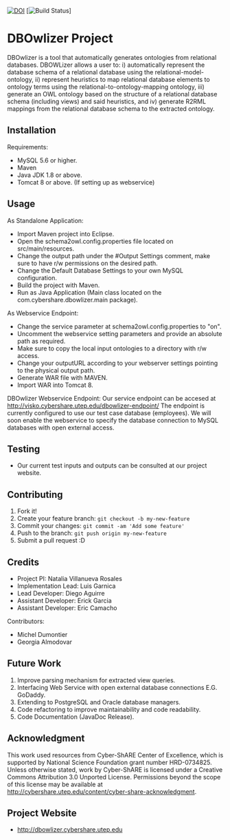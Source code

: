 [![DOI](https://zenodo.org/badge/22285/cybershare/dbowlizer-app.svg)](https://zenodo.org/badge/latestdoi/22285/cybershare/dbowlizer-app)
[![Build Status](https://img.shields.io/badge/build-passing-brightgreen.svg)]

# DBOwlizer Project
DBOwlizer is a tool that automatically generates ontologies from relational databases. DBOWLizer allows a user to: i) automatically represent the database schema of a relational database using the relational-model-ontology, ii) represent heuristics to map relational database elements to ontology terms using the relational-to-ontology-mapping ontology, iii) generate an OWL ontology based on the structure of a relational database schema (including views) and said heuristics, and iv) generate R2RML mappings from the relational database schema to the extracted ontology.

## Installation
Requirements:
+ MySQL 5.6 or higher.
+ Maven 
+ Java JDK 1.8 or above.  
+ Tomcat 8 or above. (If setting up as webservice)


## Usage
As Standalone Application:
+ Import Maven project into Eclipse.
+ Open the schema2owl.config.properties file located on src/main/resources.
+ Change the output path under the #Output Settings comment, make sure to have r/w permissions on the desired path.
+ Change the Default Database Settings to your own MySQL configuration.
+ Build the project with Maven.
+ Run as Java Application (Main class located on the com.cybershare.dbowlizer.main package).


As Webservice Endpoint:
+ Change the service parameter at schema2owl.config.properties to "on".
+ Uncomment the webservice setting parameters and provide an absolute path as required.
+ Make sure to copy the local input ontologies to a directory with r/w access.
+ Change your outputURL according to your webserver settings pointing to the physical output path.
+ Generate WAR file with MAVEN.
+ Import WAR into Tomcat 8.


DBOwlizer Webservice Endpoint:
Our service endpoint can be accesed at http://visko.cybershare.utep.edu/dbowlizer-endpoint/
The endpoint is currently configured to use our test case database (employees). We will soon enable the webservice to
specify the database connection to MySQL databases with open external access.


## Testing
+ Our current test inputs and outputs can be consulted at our project website. 


## Contributing
1. Fork it!
2. Create your feature branch: `git checkout -b my-new-feature`
3. Commit your changes: `git commit -am 'Add some feature'`
4. Push to the branch: `git push origin my-new-feature`
5. Submit a pull request :D


## Credits
+ Project PI: Natalia Villanueva Rosales
+ Implementation Lead: Luis Garnica
+ Lead Developer: Diego Aguirre
+ Assistant Developer: Erick Garcia
+ Assistant Developer: Eric Camacho


Contributors:
+ Michel Dumontier
+ Georgia Almodovar


## Future Work
1. Improve parsing mechanism for extracted view queries.
2. Interfacing Web Service with open external database connections E.G. GoDaddy.
3. Extending to PostgreSQL and Oracle database managers.
4. Code refactoring to improve maintainability and code readability.
5. Code Documentation (JavaDoc Release).


## Acknowledgment
This work used resources from Cyber-ShARE Center of Excellence, which is supported by National Science Foundation grant number HRD-0734825. Unless otherwise stated, work by Cyber-ShARE is licensed under a Creative Commons Attribution 3.0 Unported License. Permissions beyond the scope of this license may be available at http://cybershare.utep.edu/content/cyber-share-acknowledgment.


## Project Website
+ http://dbowlizer.cybershare.utep.edu
